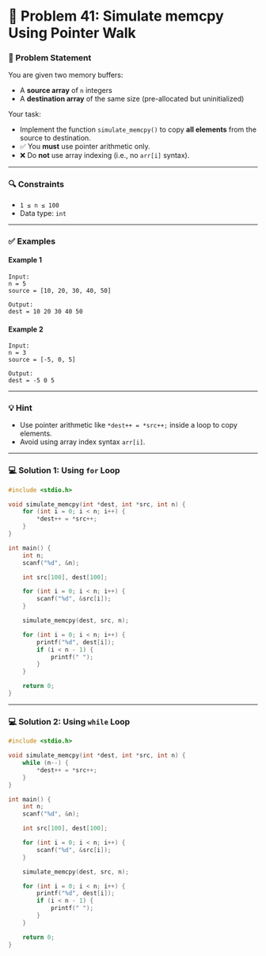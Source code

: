 # 🧩 Problem 41: Simulate memcpy Using Pointer Walk

### 📝 Problem Statement

You are given two memory buffers:

* A **source array** of `n` integers
* A **destination array** of the same size (pre-allocated but uninitialized)

Your task:

* Implement the function `simulate_memcpy()` to copy **all elements** from the source to destination.
* ✅ You **must** use pointer arithmetic only.
* ❌ Do **not** use array indexing (i.e., no `arr[i]` syntax).

---

### 🔍 Constraints

* `1 ≤ n ≤ 100`
* Data type: `int`

---

### ✅ Examples

#### Example 1

```
Input:
n = 5
source = [10, 20, 30, 40, 50]

Output:
dest = 10 20 30 40 50
```

#### Example 2

```
Input:
n = 3
source = [-5, 0, 5]

Output:
dest = -5 0 5
```

---

### 💡 Hint

* Use pointer arithmetic like `*dest++ = *src++;` inside a loop to copy elements.
* Avoid using array index syntax `arr[i]`.

---

### 💻 Solution 1: Using `for` Loop

```c
#include <stdio.h>

void simulate_memcpy(int *dest, int *src, int n) {
    for (int i = 0; i < n; i++) {
        *dest++ = *src++;
    }
}

int main() {
    int n;
    scanf("%d", &n);

    int src[100], dest[100];

    for (int i = 0; i < n; i++) {
        scanf("%d", &src[i]);
    }

    simulate_memcpy(dest, src, n);

    for (int i = 0; i < n; i++) {
        printf("%d", dest[i]);
        if (i < n - 1) {
            printf(" ");
        }
    }

    return 0;
}
```

---

### 💻 Solution 2: Using `while` Loop

```c
#include <stdio.h>

void simulate_memcpy(int *dest, int *src, int n) {
    while (n--) {
        *dest++ = *src++;
    }
}

int main() {
    int n;
    scanf("%d", &n);

    int src[100], dest[100];

    for (int i = 0; i < n; i++) {
        scanf("%d", &src[i]);
    }

    simulate_memcpy(dest, src, n);

    for (int i = 0; i < n; i++) {
        printf("%d", dest[i]);
        if (i < n - 1) {
            printf(" ");
        }
    }

    return 0;
}
```